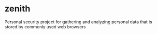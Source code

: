 # zenith
 Personal security project for gathering and analyzing personal data that is stored by commonly used web browsers 
